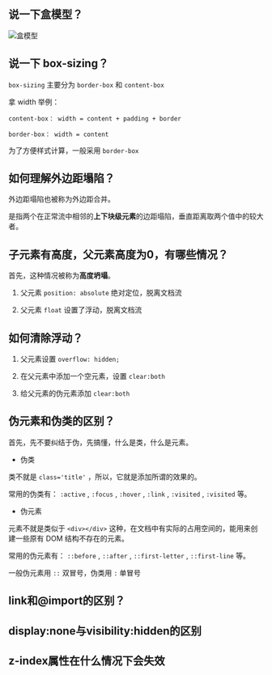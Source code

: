 

## 说一下盒模型？

![盒模型](/public/box-sizing.png)

## 说一下 box-sizing？

`box-sizing` 主要分为 `border-box` 和 `content-box`

拿 width 举例：

`content-box： width = content + padding + border`

`border-box： width = content`

为了方便样式计算，一般采用 `border-box`

## 如何理解外边距塌陷？

外边距塌陷也被称为外边距合并。

是指两个在正常流中相邻的**上下块级元素**的边距塌陷，垂直距离取两个值中的较大者。

## 子元素有高度，父元素高度为0，有哪些情况？

首先，这种情况被称为**高度坍塌**。

1. 父元素 `position: absolute` 绝对定位，脱离文档流

2. 父元素 `float` 设置了浮动，脱离文档流

## 如何清除浮动？

1. 父元素设置 `overflow: hidden;`

2. 在父元素中添加一个空元素，设置 `clear:both`

3. 给父元素的伪元素添加 `clear:both`

## 伪元素和伪类的区别？

首先，先不要纠结于伪，先搞懂，什么是类，什么是元素。

- 伪类

类不就是 `class='title'` ，所以，它就是添加所谓的效果的。

常用的伪类有： `:active` , `:focus` , `:hover` , `:link` , `:visited` , `:visited` 等。

- 伪元素

元素不就是类似于 `<div></div>` 这种，在文档中有实际的占用空间的，能用来创建一些原有 DOM 结构不存在的元素。

常用的伪元素有： `::before` , `::after` , `::first-letter` , `::first-line` 等。

一般伪元素用 `::` 双冒号，伪类用 `:` 单冒号

## link和@import的区别？

## display:none与visibility:hidden的区别

## z-index属性在什么情况下会失效
